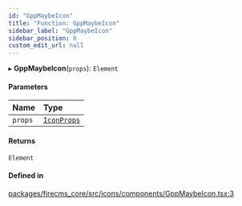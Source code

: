 ```yaml
---
id: "GppMaybeIcon"
title: "Function: GppMaybeIcon"
sidebar_label: "GppMaybeIcon"
sidebar_position: 0
custom_edit_url: null
---
```


▸ **GppMaybeIcon**(`props`): `Element`

#### Parameters

| Name | Type |
| :------ | :------ |
| `props` | [`IconProps`](../types/IconProps.md) |

#### Returns

`Element`

#### Defined in

[packages/firecms_core/src/icons/components/GppMaybeIcon.tsx:3](https://github.com/FireCMSco/firecms/blob/d45f3739/packages/firecms_core/src/icons/components/GppMaybeIcon.tsx#L3)
